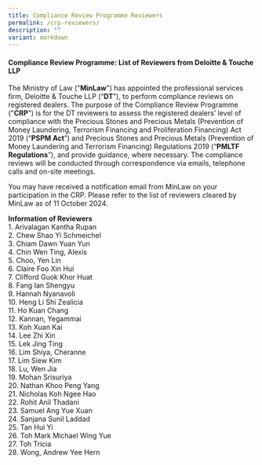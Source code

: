 ```yaml
---
title: Compliance Review Programme Reviewers
permalink: /crp-reviewers/
description: ""
variant: markdown
---
```

#### **Compliance Review Programme: List of Reviewers from Deloitte &amp; Touche LLP**

The Ministry of Law ("**MinLaw**") has appointed the professional services firm, Deloitte &amp; Touche LLP (“**DT**”), to perform compliance reviews on registered dealers. The purpose of the Compliance Review Programme ("**CRP**") is for the DT reviewers to assess the registered dealers’ level of compliance with the Precious Stones and Precious Metals (Prevention of Money Laundering, Terrorism Financing and Proliferation Financing) Act 2019 (“**PSPM Act**”) and Precious Stones and Precious Metals (Prevention of Money Laundering and Terrorism Financing) Regulations 2019 (“**PMLTF Regulations**”), and provide guidance, where necessary. The compliance reviews will be conducted through correspondence via emails, telephone calls and on-site meetings.

You may have received a notification email from MinLaw on your participation in the CRP. Please refer to the list of reviewers cleared by MinLaw as of 11 October 2024.

**Information of Reviewers**
<br>1. Arivalagan Kantha Rupan<br>2. Chew Shao Yi Schmeichel<br>3. Chiam Dawn Yuan Yun<br>4. Chin Wen Ting, Alexis<br>5. Choo, Yen Lin<br>6. Claire Foo Xin Hui<br>7. Clifford Guok Khor Huat<br>8. Fang Ian Shengyu<br>9. Hannah Nyanavoli<br>10.	Heng Li Shi Zealicia<br>11. Ho Kuan Chang<br>12. Kannan, Yegammai<br>13. Koh Xuan Kai
<br>14.	Lee Zhi Xin<br>15. Lek Jing Ting
<br>16.	Lim Shiya, Cheranne<br>17.	Lim Siew Kim<br>18. Lu, Wen Jia<br>19. Mohan Srisuriya<br>20. Nathan Khoo Peng Yang<br>21. Nicholas Koh Ngee Hao<br>22. Rohit Anil Thadani<br>23. Samuel Ang Yue Xuan<br>24. Sanjana Sunil Laddad<br>25. Tan Hui Yi <br>26. Toh Mark Michael Wing Yue
<br>27.	Toh Tricia<br>28. Wong, Andrew Yee Hern